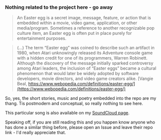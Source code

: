 ### Nothing related to the project here - go away

>An Easter egg is a secret image, message, feature, or action that is embedded within a movie, video game, application, or other media/program. Sometimes a reference to another recognizable pop culture item, an Easter egg is often put in place purely for entertainment purposes.

>(...) The term “Easter egg” was coined to describe such an artifact in 1980, when Atari unknowingly released its Adventure console game with a hidden credit for one of its programmers, Warren Robinett. Although the discovery of the message initially sparked controversy among Atari leaders, the inclusion of “Easter eggs” became a cultural phenomenon that would later be widely adopted by software developers, movie directors, and video game creators alike. [Vangie Beal, https://www.webopedia.com/definitions/easter-egg/](https://www.webopedia.com/definitions/easter-egg/)

So, yes, the short stories, music and poetry embedded into the repo are my thang. Tis postmodern and conceptual, so really nothing to see here.

This particular song is also available on my [SoundCloud page](https://soundcloud.com/bbest-o).

Speaking off, if you are still reading this and you happen know anyone who has done a similar thing before, please open an Issue and leave their repo link - I'd really appreciate that.

